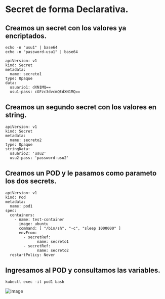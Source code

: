 # Secret de forma Declarativa.
## Creamos un secret con los valores ya encriptados.
```
echo -n "usu1" | base64
echo -n "password-usu1" | base64
```
```
apiVersion: v1
kind: Secret
metadata:
  name: secreto1
type: Opaque
data:
  usuario1: dXN1MQ==
  usu1-pass: cGFzc3dvcmQtdXN1MQ==
```

## Creamos un segundo secret con los valores en string.
```
apiVersion: v1
kind: Secret
metadata:
  name: secreto2
type: Opaque
stringData:
  usuario2: 'usu2'
  usu2-pass: 'password-usu2'
```

## Creamos un POD y le pasamos como parameto los dos secrets.
```
apiVersion: v1
kind: Pod
metadata:
  name: pod1
spec:
  containers:
    - name: test-container
      image: ubuntu
      command: [ "/bin/sh", "-c", "sleep 1000000" ]
      envFrom:
        - secretRef:
              name: secreto1
        - secretRef:
              name: secreto2
  restartPolicy: Never
```

## Ingresamos al POD y consultamos las variables.
```
kubectl exec -it pod1 bash 
```
![image](https://github.com/user-attachments/assets/187d0d99-1c23-496f-a09d-002ba221d012)
